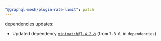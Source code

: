 ```yaml
---
"@graphql-mesh/plugin-rate-limit": patch
---
```

dependencies updates:
  - Updated dependency [`minimatch@7.4.2` ↗︎](https://www.npmjs.com/package/minimatch/v/7.4.2) (from `7.3.0`, in `dependencies`)
